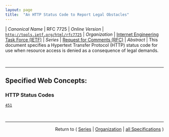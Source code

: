 ```yaml
---
layout: page
title:  "An HTTP Status Code to Report Legal Obstacles"
---
```


| *Canonical Name* | RFC 7725
| *Online Version* | [`http://tools.ietf.org/html/rfc7725`](http://tools.ietf.org/html/rfc7725)
| *Organization* | [Internet Engineering Task Force (IETF)](..  "List of specification series by this organization")
| *Series* | [Request for Comments (RFC)](.  "List of specifications in this series")
| *Abstract* | This document specifies a Hypertext Transfer Protocol (HTTP) status code for use when resource access is denied as a consequence of legal demands.

<br/>
<hr/>

## Specified Web Concepts:

### HTTP Status Codes

[`451`](/concepts/http-status-code/451 "This status code indicates that the server is denying access to the resource as a consequence of a legal demand. The server in question might not be an origin server. This type of legal demand typically most directly affects the operations of ISPs and search engines.")



<br/>
<hr/>

<p style="text-align: right">Return to ( <a href="./">Series</a> | <a href="../">Organization</a> | <a href="../../">all Specifications</a> )</p>